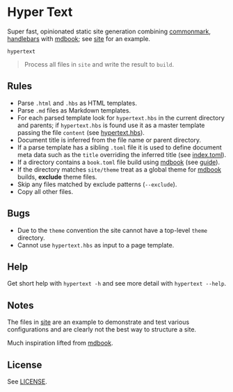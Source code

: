 # Hyper Text

Super fast, opinionated static site generation combining [commonmark][], [handlebars][] with [mdbook][]; see [site](/site) for an example.

```
hypertext
```

> Process all files in `site` and write the result to `build`.

## Rules

* Parse `.html` and `.hbs` as HTML templates.
* Parse `.md` files as Markdown templates.
* For each parsed template look for `hypertext.hbs` in the current directory and parents; if `hypertext.hbs` is found use it as a master template passing the file `content` (see [hypertext.hbs](/site/hypertext.hbs)).
* Document title is inferred from the file name or parent directory.
* If a parse template has a sibling `.toml` file it is used to define document meta data such as the `title` overriding the inferred title (see [index.toml](/site/index.toml)).
* If a directory contains a `book.toml` file build using [mdbook][] (see [guide](/site/guide)).
* If the directory matches `site/theme` treat as a global theme for [mdbook][] builds, **exclude** theme files.
* Skip any files matched by exclude patterns (`--exclude`).
* Copy all other files.

## Bugs

* Due to the `theme` convention the site cannot have a top-level `theme` directory.
* Cannot use `hypertext.hbs` as input to a page template.

## Help

Get short help with `hypertext -h` and see more detail with `hypertext --help`.

## Notes

The files in [site](/site) are an example to demonstrate and test various configurations and are clearly not the best way to structure a site.

Much inspiration lifted from [mdbook][].

## License

See [LICENSE](/LICENSE).

[commonmark]: https://commonmark.org/
[handlebars]: https://handlebarsjs.com/
[mdbook]: https://rust-lang.github.io/mdBook/
